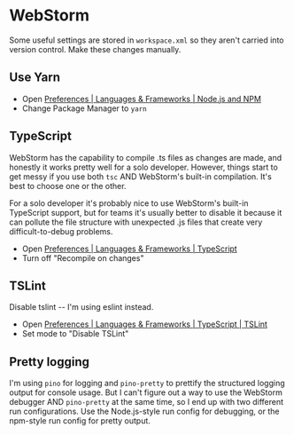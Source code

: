 # WebStorm

Some useful settings are stored in `workspace.xml` so they aren't carried into version control. Make these changes manually.

## Use Yarn

- Open [Preferences | Languages & Frameworks | Node.js and NPM](jetbrains://WebStorm/settings?name=Languages+%26+Frameworks--Node.js+and+NPM)
- Change Package Manager to `yarn`

## TypeScript

WebStorm has the capability to compile .ts files as changes are made, and honestly it works pretty well for a solo developer. However, things start to get messy if you use both `tsc` AND WebStorm's built-in compilation. It's best to choose one or the other.

For a solo developer it's probably nice to use WebStorm's built-in TypeScript support, but for teams it's usually better to disable it because it can pollute the file structure with unexpected .js files that create very difficult-to-debug problems.

- Open [Preferences | Languages & Frameworks | TypeScript](jetbrains://WebStorm/settings?name=Languages+%26+Frameworks--TypeScript)
- Turn off "Recompile on changes"

## TSLint

Disable tslint -- I'm using eslint instead.

- Open [Preferences | Languages & Frameworks | TypeScript | TSLint](jetbrains://WebStorm/settings?name=Languages+%26+Frameworks--TypeScript--TSLint)
- Set mode to "Disable TSLint"

## Pretty logging

I'm using `pino` for logging and `pino-pretty` to prettify the structured logging output for console usage. But I can't figure out a way to use the WebStorm debugger AND `pino-pretty` at the same time, so I end up with two different run configurations. Use the Node.js-style run config for debugging, or the npm-style run config for pretty output.
